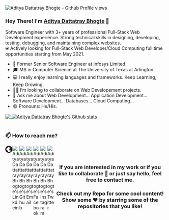 <p align="left"> <img src="https://komarev.com/ghpvc/?username=Abhogte&label=Views&color=blue&style=plastic" alt="Aditya Dattatray Bhogte - Github Profile views" /> </p>

### Hey There! I'm [Aditya Dattatray Bhogte](https://aditya-bhogte.netlify.app/) 👋
Software Engineer with 3+ years of professional Full-Stack Web Development experience. Strong technical skills in designing, developing, testing, debugging, and maintaining complex websites.
<br/>
⦿ Actively looking for Full-Stack Web Developer/Cloud Computing full time opportunities starting from May 2021.

- 🔭 Former Senior Software Engineer at Infosys Limited.
- 🎓 MS in Computer Science at The University of Texas at Arlington.
- 💻 I really enjoy learning languages and frameworks. Keep Learning, Keep Growing. 
- 🤝🏼 I’m looking to collaborate on Web Developement projects.
- 💬 Ask me about Web Development... Application Development... Software Development... Databases... Cloud Computing...
- 😄 Pronouns: He/His.

<a href="https://github.com/Abhogte">
  <img align="center" src="https://github-readme-stats.vercel.app/api/top-langs/?username=Abhogte&theme=light&hide_langs_below=1&layout=compact&langs_count=8" />
</a>
<a href="https://github.com/Abhogte">
 <img align="center" src="https://github-readme-stats.vercel.app/api?username=Abhogte&show_icons=true&theme=light&hide=contribs,prs" alt="Aditya Dattatray Bhogte's Github stats"/>
</a>
<br/>
<br/>

### 📫 How to reach me?
<a href="https://aditya-bhogte.netlify.app/" target="_blank"><img align="left" alt="Aditya Dattatray Bhogte's Linkdein" width="22px"                          src="https://raw.githubusercontent.com/iconic/open-iconic/master/svg/globe.svg" /></a>
<a href="https://www.linkedin.com/in/adityabhogte/" target="_blank"><img align="left" alt="Aditya Dattatray Bhogte's Linkdein" width="22px"                          src="https://cdn.jsdelivr.net/npm/simple-icons@v3/icons/linkedin.svg" /></a>
<a href="https://github.com/Abhogte" target="_blank"><img align="left" alt="Aditya Dattatray Bhogte's Github" width="22px" src="https://cdn.jsdelivr.net/npm/simple-icons@v3/icons/github.svg" /></a>
<a href="mailto:abhogte@gmail.com" target="_blank" >
  <img align="left" alt="Aditya Dattatray Bhogte's Email" width="22px" src="https://cdn.jsdelivr.net/npm/simple-icons@3.13.0/icons/gmail.svg" />
</a>
<a href="https://www.facebook.com/aditya.bhogte/" target="_blank" >
  <img align="left" alt="Aditya Dattatray Bhogte's Facebook" width="22px" src="https://cdn.jsdelivr.net/npm/simple-icons@v3/icons/facebook.svg" />
</a>
<a href="https://www.instagram.com/adityabhogte/" target="_blank">
  <img align="left" alt="Aditya Dattatray Bhogte's Instagram" width="22px" src="https://cdn.jsdelivr.net/npm/simple-icons@v3/icons/instagram.svg" />
</a>
<a href="https://twitter.com/AdityaBhogte">
  <img align="left" alt="Aditya Dattatray Bhogte's Twitter" width="22px" src="https://cdn.jsdelivr.net/npm/simple-icons@v3/icons/twitter.svg" />
</a>

<br/>
<br />


<div align="center">
 
### If you are interested in my work or if you like to collaborate 👯 or just say hello, feel free to contact me.
### Check out my Repo for some cool content! Show some ❤️ by starring some of the repositories that you like!

</div>

